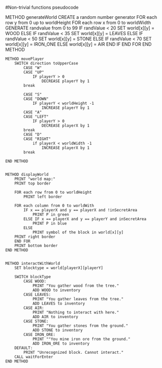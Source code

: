 #Non-trivial functions pseudocode

METHOD generateWorld
    CREATE a random number generator 
    FOR each row y from 0 up to worldHeight
        FOR each row x from 0 to worldWidth
            GENERATE randvalue from 0 to 99 
                IF randValue < 20 
                     SET world[x][y] = WOOD 
                ELSE IF randValue < 35
                    SET world[x][y] = LEAVES 
                ELSE IF randValue < 50 
                    SET world[x][y] = STONE
                ELSE IF randValue < 70 
                    SET world[x][y] = IRON_ONE
                ELSE
                    world[x][y] = AIR
                END IF
            END FOR
    END METHOD


    METHOD movePlayer
        SWITCH direction toUpperCase
            CASE "W"
            CASE "UP"
                IF playerY > 0
                    DECREASE playerY by 1
            break

            CASE "S"
            CASE "DOWN"
                IF playerY < worldHeight -1 
                    INCREASE playerY by 1 
            CASE "A"
            CASE "LEFT"
                IF playerY > 0 
                    DECREASE playerX by 1
            break
            CASE "D"
            CASE "RIGHT"
                if playerX < worldWidth -1 
                    INCREASE playerX by 1 
            break 

    END METHOD


    METHOD displayWorld
        PRINT "world map:"
        PRINT top border 
        
        FOR each row from 0 to worldHeight
            PRINT left border
        
        FOR each column from 0 to worldWith
            IF x == playerX and y == playerX and !inSecretArea
                PRINT P in green 
            ELSE IF x == playerX and y == playerY and inSecretArea
                PRINT P in blue
            ELSE 
                PRINT symbol of the block in world[x][y]
        PRINT right border 
        END FOR
        PRINT bottom border
    END METHOD


    METHOD interactWithWorld
        SET blocktype = world[playerX][playerY]

        SWITCH blockType
            CASE WOOD:
                PRINT "You gather wood from the tree."
                ADD WOOD to inventory  
            CASE LEAVES:
                PRINT "You gather leaves from the tree."
                ADD LEAVES to inventory  
            CASE AIR:
                PRINT "Nothing to interact with here."
                ADD AIR to inventory  
            CASE STONE:
                PRINT "You gather stones from the ground."
                ADD STONE to inventory  
            CASE IRON_ORE:
                PRINT ""You mine iron ore from the ground."
                ADD IRON_ORE to inventory  
        DEFAULT:
            PRINT "Unrecognized block. Cannot interact."
        CALL waitForEnter
    END METHOD







